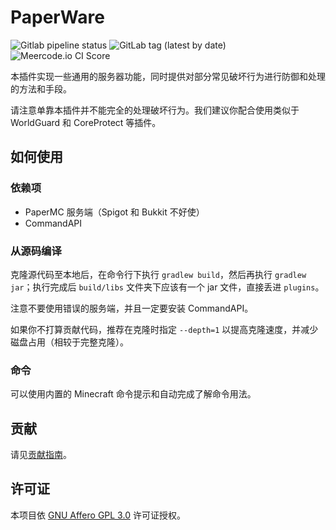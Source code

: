 # PaperWare

![Gitlab pipeline status](https://img.shields.io/gitlab/pipeline-status/budplaza/budplaza-software-paper?logo=gitlab&style=flat-square)
![GitLab tag (latest by date)](https://img.shields.io/gitlab/v/tag/budplaza/budplaza-software-paper?style=flat-square)
![Meercode.io CI Score](https://api.meercode.io/badge/BudPlaza/Paper-ware?type=ci-score&lastDay=14)

本插件实现一些通用的服务器功能，同时提供对部分常见破坏行为进行防御和处理的方法和手段。

请注意单靠本插件并不能完全的处理破坏行为。我们建议你配合使用类似于 WorldGuard 和 CoreProtect 等插件。

## 如何使用

### 依赖项

- PaperMC 服务端（Spigot 和 Bukkit 不好使）
- CommandAPI

### 从源码编译

克隆源代码至本地后，在命令行下执行 `gradlew build`，然后再执行 `gradlew jar`；执行完成后 `build/libs` 文件夹下应该有一个 jar 文件，直接丢进 `plugins`。

注意不要使用错误的服务端，并且一定要安装 CommandAPI。

如果你不打算贡献代码，推荐在克隆时指定 `--depth=1` 以提高克隆速度，并减少磁盘占用（相较于完整克隆）。

### 命令

可以使用内置的 Minecraft 命令提示和自动完成了解命令用法。

## 贡献

请见[贡献指南](docs/CONTRIBUTING_zh-CN.md)。

## 许可证

本项目依 [GNU Affero GPL 3.0](LICENSE) 许可证授权。
